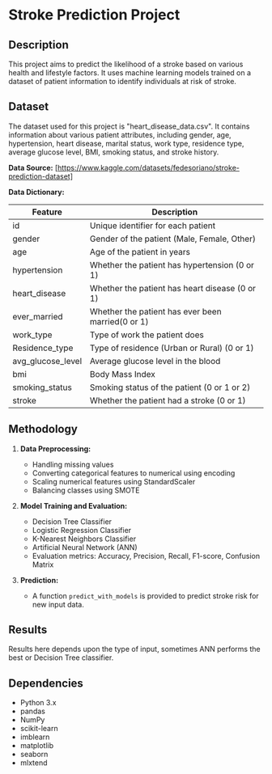 # Stroke Prediction Project

## Description

This project aims to predict the likelihood of a stroke based on various health and lifestyle factors. It uses machine learning models trained on a dataset of patient information to identify individuals at risk of stroke.

## Dataset

The dataset used for this project is "heart_disease_data.csv". It contains information about various patient attributes, including gender, age, hypertension, heart disease, marital status, work type, residence type, average glucose level, BMI, smoking status, and stroke history.

**Data Source:** [https://www.kaggle.com/datasets/fedesoriano/stroke-prediction-dataset]

**Data Dictionary:**

| Feature          | Description                                     |
|-------------------|------------------------------------------------|
| id               | Unique identifier for each patient              |
| gender           | Gender of the patient (Male, Female, Other)     |
| age              | Age of the patient in years                     |
| hypertension     | Whether the patient has hypertension (0 or 1)   |
| heart_disease    | Whether the patient has heart disease (0 or 1)  |
| ever_married     | Whether the patient has ever been married(0 or 1)|
| work_type        | Type of work the patient does                  |
| Residence_type   | Type of residence (Urban or Rural)  (0 or 1)   |
| avg_glucose_level| Average glucose level in the blood             |
| bmi              | Body Mass Index                                |
| smoking_status   | Smoking status of the patient    (0 or 1 or 2) |
| stroke           | Whether the patient had a stroke (0 or 1)      |

## Methodology

1. **Data Preprocessing:**
   - Handling missing values
   - Converting categorical features to numerical using encoding
   - Scaling numerical features using StandardScaler
   - Balancing classes using SMOTE

2. **Model Training and Evaluation:**
   - Decision Tree Classifier
   - Logistic Regression Classifier
   - K-Nearest Neighbors Classifier
   - Artificial Neural Network (ANN)
   - Evaluation metrics: Accuracy, Precision, Recall, F1-score, Confusion Matrix

3. **Prediction:**
   - A function `predict_with_models` is provided to predict stroke risk for new input data.

## Results

Results here depends upon the type of input, sometimes ANN performs the best or Decision Tree classifier.

## Dependencies

-   Python 3.x
-   pandas
-   NumPy
-   scikit-learn
-   imblearn
-   matplotlib
-   seaborn
-   mlxtend
